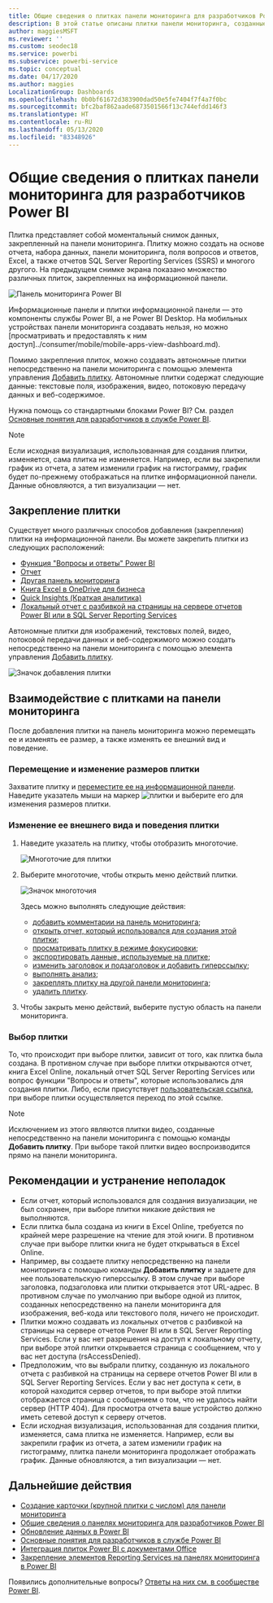 ```yaml
---
title: Общие сведения о плитках панели мониторинга для разработчиков Power BI
description: В этой статье описаны плитки панели мониторинга, созданные в отчетах SQL Server Reporting Services (SSRS).
author: maggiesMSFT
ms.reviewer: ''
ms.custom: seodec18
ms.service: powerbi
ms.subservice: powerbi-service
ms.topic: conceptual
ms.date: 04/17/2020
ms.author: maggies
LocalizationGroup: Dashboards
ms.openlocfilehash: 0b0bf61672d383900dad50e5fe7404f7f4a7f0bc
ms.sourcegitcommit: bfc2baf862aade6873501566f13c744efdd146f3
ms.translationtype: HT
ms.contentlocale: ru-RU
ms.lasthandoff: 05/13/2020
ms.locfileid: "83348926"
---
```

# <a name="intro-to-dashboard-tiles-for-power-bi-designers"></a>Общие сведения о плитках панели мониторинга для разработчиков Power BI

Плитка представляет собой моментальный снимок данных, закрепленный на панели мониторинга. Плитку можно создать на основе отчета, набора данных, панели мониторинга, поля вопросов и ответов, Excel, а также отчетов SQL Server Reporting Services (SSRS) и многого другого.  На предыдущем снимке экрана показано множество различных плиток, закрепленных на информационной панели.

![Панель мониторинга Power BI](media/service-dashboard-tiles/power-bi-dashboard.png)

Информационные панели и плитки информационной панели — это компоненты службы Power BI, а не Power BI Desktop. На мобильных устройствах панели мониторинга создавать нельзя, но можно [просматривать и предоставлять к ним доступ]../consumer/mobile/mobile-apps-view-dashboard.md).

Помимо закрепления плиток, можно создавать автономные плитки непосредственно на панели мониторинга с помощью элемента управления [Добавить плитку](service-dashboard-add-widget.md). Автономные плитки содержат следующие данные: текстовые поля, изображения, видео, потоковую передачу данных и веб-содержимое.

Нужна помощь со стандартными блоками Power BI? См. раздел [Основные понятия для разработчиков в службе Power BI](../fundamentals/service-basic-concepts.md).

> [!NOTE]
> Если исходная визуализация, использованная для создания плитки, изменяется, сама плитка не изменяется.  Например, если вы закрепили график из отчета, а затем изменили график на гистограмму, график будет по-прежнему отображаться на плитке информационной панели. Данные обновляются, а тип визуализации — нет.
> 
> 

## <a name="pin-a-tile"></a>Закрепление плитки
Существует много различных способов добавления (закрепления) плитки на информационной панели. Вы можете закрепить плитки из следующих расположений:

* [Функция "Вопросы и ответы" Power BI](service-dashboard-pin-tile-from-q-and-a.md)
* [Отчет](service-dashboard-pin-tile-from-report.md)
* [Другая панель мониторинга](service-pin-tile-to-another-dashboard.md)
* [Книга Excel в OneDrive для бизнеса](service-dashboard-pin-tile-from-excel.md)
* [Quick Insights (Краткая аналитика)](service-insights.md)
* [Локальный отчет с разбивкой на страницы на сервере отчетов Power BI или в SQL Server Reporting Services](https://docs.microsoft.com/sql/reporting-services/pin-reporting-services-items-to-power-bi-dashboards)

Автономные плитки для изображений, текстовых полей, видео, потоковой передачи данных и веб-содержимого можно создать непосредственно на панели мониторинга с помощью элемента управления [Добавить плитку](service-dashboard-add-widget.md).

  ![Значок добавления плитки](media/service-dashboard-tiles/add_widgetnew.png)

## <a name="interact-with-tiles-on-a-dashboard"></a>Взаимодействие с плитками на панели мониторинга
После добавления плитки на панель мониторинга можно перемещать ее и изменять ее размер, а также изменять ее внешний вид и поведение.

### <a name="move-and-resize-a-tile"></a>Перемещение и изменение размеров плитки
Захватите плитку и [переместите ее на информационной панели](service-dashboard-edit-tile.md). Наведите указатель мыши на маркер ![плитки](media/service-dashboard-tiles/resize-handle.jpg) и выберите его для изменения размеров плитки.

### <a name="hover-over-a-tile-to-change-the-appearance-and-behavior"></a>Изменение ее внешнего вида и поведения плитки
1. Наведите указатель на плитку, чтобы отобразить многоточие.
   
    ![Многоточие для плитки](media/service-dashboard-tiles/ellipses_new.png)
2. Выберите многоточие, чтобы открыть меню действий плитки.
   
    ![Значок многоточия](media/service-dashboard-tiles/power-bi-tile-menu.png)
   
    Здесь можно выполнять следующие действия:
   
     * [добавить комментарии на панель мониторинга](../consumer/end-user-comment.md);
     * [открыть отчет, который использовался для создания этой плитки](../consumer/end-user-reports.md);  
     * [просматривать плитку в режиме фокусировки](../consumer/end-user-focus.md);   
     * [экспортировать данные, используемые на плитке](../visuals/power-bi-visualization-export-data.md);
     * [изменить заголовок и подзаголовок и добавить гиперссылку](service-dashboard-edit-tile.md); 
     * [выполнять анализ](service-insights.md); 
     * [закреплять плитку на другой панели мониторинга](service-pin-tile-to-another-dashboard.md);
     * [удалить плитку](service-dashboard-edit-tile.md).

3. Чтобы закрыть меню действий, выберите пустую область на панели мониторинга.

### <a name="select-a-tile"></a>Выбор плитки
То, что происходит при выборе плитки, зависит от того, как плитка была создана. В противном случае при выборе плитки открываются отчет, книга Excel Online, локальный отчет SQL Server Reporting Services или вопрос функции "Вопросы и ответы", которые использовались для создания плитки. Либо, если присутствует [пользовательская ссылка](service-dashboard-edit-tile.md), при выборе плитки осуществляется переход по этой ссылке.

> [!NOTE]
> Исключением из этого являются плитки видео, созданные непосредственно на панели мониторинга с помощью команды **Добавить плитку**. При выборе такой плитки видео воспроизводится прямо на панели мониторинга.   
> 
> 

## <a name="considerations-and-troubleshooting"></a>Рекомендации и устранение неполадок

* Если отчет, который использовался для создания визуализации, не был сохранен, при выборе плитки никакие действия не выполняются.
* Если плитка была создана из книги в Excel Online, требуется по крайней мере разрешение на чтение для этой книги. В противном случае при выборе плитки книга не будет открываться в Excel Online.
* Например, вы создаете плитку непосредственно на панели мониторинга с помощью команды **Добавить плитку** и задаете для нее пользовательскую гиперссылку. В этом случае при выборе заголовка, подзаголовка или плитки открывается этот URL-адрес. В противном случае по умолчанию при выборе одной из плиток, созданных непосредственно на панели мониторинга для изображения, веб-кода или текстового поля, ничего не происходит.
* Плитки можно создавать из локальных отчетов с разбивкой на страницы на сервере отчетов Power BI или в SQL Server Reporting Services. Если у вас нет разрешения на доступ к локальному отчету, при выборе этой плитки открывается страница с сообщением, что у вас нет доступа (rsAccessDenied).
* Предположим, что вы выбрали плитку, созданную из локального отчета с разбивкой на страницы на сервере отчетов Power BI или в SQL Server Reporting Services. Если у вас нет доступа к сети, в которой находится сервер отчетов, то при выборе этой плитки отображается страница с сообщением о том, что не удалось найти сервер (HTTP 404). Для просмотра отчета ваше устройство должно иметь сетевой доступ к серверу отчетов.
* Если исходная визуализация, использованная для создания плитки, изменяется, сама плитка не изменяется. Например, если вы закрепили график из отчета, а затем изменили график на гистограмму, плитка панели мониторинга продолжает отображать график. Данные обновляются, а тип визуализации — нет.

## <a name="next-steps"></a>Дальнейшие действия
- [Создание карточки (крупной плитки с числом) для панели мониторинга](../visuals/power-bi-visualization-card.md)
- [Общие сведения о панелях мониторинга для разработчиков Power BI](service-dashboards.md)  
- [Обновление данных в Power BI](../connect-data/refresh-data.md)
- [Основные понятия для разработчиков в службе Power BI](../fundamentals/service-basic-concepts.md)
- [Интеграция плиток Power BI с документами Office](https://powerbi.microsoft.com/blog/integrating-power-bi-tiles-into-office-documents/)
- [Закрепление элементов Reporting Services на панелях мониторинга в Power BI](https://msdn.microsoft.com/library/mt604784.aspx)

Появились дополнительные вопросы? [Ответы на них см. в сообществе Power BI](https://community.powerbi.com/).
